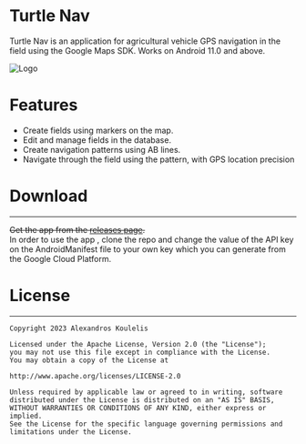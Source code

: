 # Turtle Nav
Turtle Nav is an application for agricultural vehicle GPS navigation in the field using the Google Maps SDK.
Works on Android 11.0 and above.

![Logo](https://github.com/AlexKoulel/TurtleNav/blob/master/app/src/main/res/drawable-hdpi/logosmaller.png)
# Features

- Create fields using markers on the map.
- Edit and manage fields in the database.
- Create navigation patterns using AB lines.
- Navigate through the field using the pattern, with GPS location precision  

# Download
------------------------------------------------
~~Get the app from the [releases page](https://github.com/AlexKoulel/TurtleNav/releases).~~   
In order to use the app , clone the repo and change the value of the API key on the AndroidManifest file to your own key which you can generate from the Google Cloud Platform.

# License
------------------------------------------------
    Copyright 2023 Alexandros Koulelis

    Licensed under the Apache License, Version 2.0 (the "License");
    you may not use this file except in compliance with the License.
    You may obtain a copy of the License at

    http://www.apache.org/licenses/LICENSE-2.0

    Unless required by applicable law or agreed to in writing, software
    distributed under the License is distributed on an "AS IS" BASIS,
    WITHOUT WARRANTIES OR CONDITIONS OF ANY KIND, either express or implied.
    See the License for the specific language governing permissions and
    limitations under the License.

